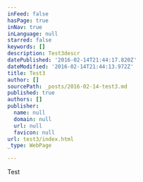 ```yaml
---
inFeed: false
hasPage: true
inNav: true
inLanguage: null
starred: false
keywords: []
description: Test3descr
datePublished: '2016-02-14T21:44:17.820Z'
dateModified: '2016-02-14T21:44:13.972Z'
title: Test3
author: []
sourcePath: _posts/2016-02-14-test3.md
published: true
authors: []
publisher:
  name: null
  domain: null
  url: null
  favicon: null
url: test3/index.html
_type: WebPage

---
```

Test